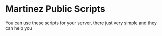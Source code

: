 # Martinez Public Scripts
 You can use these scripts for your server, there just very simple and they can help you
